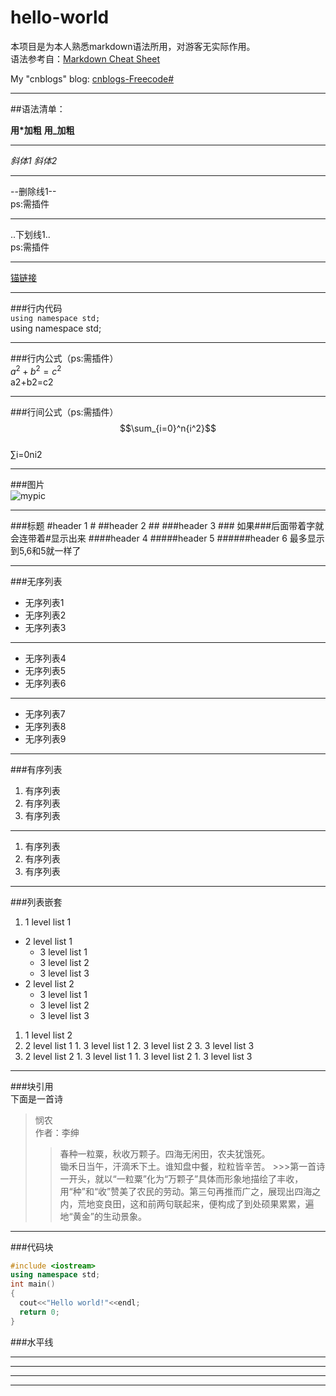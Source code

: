 hello-world
===========

本项目是为本人熟悉markdown语法所用，对游客无实际作用。  
语法参考自：[Markdown Cheat Sheet](http://www.afewords.com/blog/50d5b1813725170f8c69d2dd)

My "cnblogs" blog:
[cnblogs-Freecode#](http://www.cnblogs.com/yym2013/)
***

##语法清单：

**用*加粗**   __用_加粗__
***

*斜体1*       _斜体2_  
***

--删除线1--  
ps:需插件
***

..下划线1..  
ps:需插件
***

[锚链接](#hello-world)
***

###行内代码  
`using namespace std;`  
using namespace std;
***

###行内公式（ps:需插件）  
$a^2+b^2=c^2$  
a2+b2=c2
***

###行间公式（ps:需插件）  
$$\sum_{i=0}^n{i^2}$$  
∑i=0ni2
***

###图片  
![mypic](http://img1.gamersky.com/image2014/10/20141006wdy_1/05.jpg "福利")
***

###标题
#header 1 #
##header 2 ##
###header 3 ### 如果###后面带着字就会连带着#显示出来
####header 4
#####header 5
######header 6 最多显示到5,6和5就一样了
***

###无序列表  

+ 无序列表1  
+ 无序列表2  
+ 无序列表3  

***

+ 无序列表4  
+ 无序列表5  
+ 无序列表6  

***

* 无序列表7  
* 无序列表8  
* 无序列表9  

***

###有序列表  

1. 有序列表  
1. 有序列表  
1. 有序列表

***

1. 有序列表
2. 有序列表
3. 有序列表

***

###列表嵌套

1. 1 level list 1
  + 2 level list 1
    - 3 level list 1
    - 3 level list 2
    - 3 level list 3
  + 2 level list 2
    - 3 level list 1
    - 3 level list 2
    - 3 level list 3
1. 1 level list 2
  1. 2 level list 1
    1. 3 level list 1
    2. 3 level list 2
    3. 3 level list 3
  1. 2 level list 2
    1. 3 level list 1
    1. 3 level list 2
    1. 3 level list 3

***
###块引用  
下面是一首诗
>悯农  
>作者：李绅  
  >>春种一粒粟，秋收万颗子。四海无闲田，农夫犹饿死。  
  >>锄禾日当午，汗滴禾下土。谁知盘中餐，粒粒皆辛苦。
    >>>第一首诗一开头，就以“一粒粟”化为“万颗子”具体而形象地描绘了丰收，用“种”和“收”赞美了农民的劳动。第三句再推而广之，展现出四海之内，荒地变良田，这和前两句联起来，便构成了到处硕果累累，遍地“黄金”的生动景象。
>  
>

***
###代码块
```c++
#include <iostream>
using namespace std;
int main()
{
  cout<<"Hello world!"<<endl;
  return 0;
}
```

###水平线
***
* * *
- - -
---
